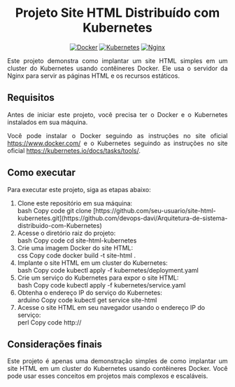 <h1 align="center"> Projeto Site HTML Distribuído com Kubernetes </h1>
<p align="center">
  <a href="https://www.docker.com/"><img src="https://img.shields.io/badge/Docker-v20.10.8-blue?logo=docker" alt="Docker"></a>
  <a href="https://kubernetes.io/"><img src="https://img.shields.io/badge/Kubernetes-v1.22.2-blue?logo=kubernetes" alt="Kubernetes"></a>
  <a href="https://nginx.org/"><img src="https://img.shields.io/badge/Nginx-v1.21.3-blue?logo=nginx" alt="Nginx"></a>
</p>
<p align="justify">
Este projeto demonstra como implantar um site HTML simples em um cluster do Kubernetes usando contêineres Docker. Ele usa o servidor da Nginx para servir as páginas HTML e os recursos estáticos.
</p>
<h2> Requisitos </h2>
<p align="justify">
Antes de iniciar este projeto, você precisa ter o Docker e o Kubernetes instalados em sua máquina.
</p>
<p align="justify">
Você pode instalar o Docker seguindo as instruções no site oficial <a href="https://www.docker.com/">https://www.docker.com/</a> e o Kubernetes seguindo as instruções no site oficial <a href="https://kubernetes.io/docs/tasks/tools/">https://kubernetes.io/docs/tasks/tools/</a>.
</p>
<h2> Como executar </h2>
<p align="justify">
Para executar este projeto, siga as etapas abaixo:
</p>
<ol>
  <li>Clone este repositório em sua máquina:</li>
bash
Copy code
git clone [https://github.com/seu-usuario/site-html-kubernetes.git](https://github.com/devops-davi/Arquitetura-de-sistema-distribuido-com-Kubernetes)
  <li>Acesse o diretório raiz do projeto:</li>
bash
Copy code
cd site-html-kubernetes
  <li>Crie uma imagem Docker do site HTML:</li>
css
Copy code
docker build -t site-html .
  <li>Implante o site HTML em um cluster do Kubernetes:</li>
bash
Copy code
kubectl apply -f kubernetes/deployment.yaml
  <li>Crie um serviço do Kubernetes para expor o site HTML:</li>
bash
Copy code
kubectl apply -f kubernetes/service.yaml
  <li>Obtenha o endereço IP do serviço do Kubernetes:</li>
arduino
Copy code
kubectl get service site-html
  <li>Acesse o site HTML em seu navegador usando o endereço IP do serviço:</li>
perl
Copy code
http://<endereço-ip-do-serviço>
</ol>
<h2> Considerações finais </h2>
<p align="justify">
Este projeto é apenas uma demonstração simples de como implantar um site HTML em um cluster do Kubernetes usando contêineres Docker. Você pode usar esses conceitos em projetos mais complexos e escaláveis.
</p>
